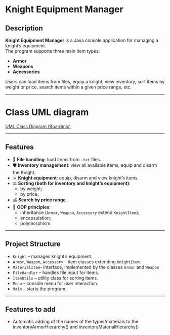 # Knight Equipment Manager

## Description
**Knight Equipment Manager** is a Java console application for managing a knight’s equipment.  
The program supports three main item types:
- **Armor**
- **Weapons**
- **Accessories**

Users can load items from files, equip a knight, view inventory, sort items by weight or price, search items within a given price range, etc.  

---

# Class UML diagram
[UML Class Diagram (Boardmix)](https://boardmix.com/app/share/CAE.CLyitAEgASoQGjFo7YkfV3qifdXpywyLyDAGQAE/nP5QQI)

---

## Features
- 📂 **File handling**: load items from `.txt` files.  
- 🛡️ **Inventory management**: view all available items, equip and disarm the Knight.  
- ⚔️ **Knight equipment**: equip, disarm and view knight’s items.  
- ⚖️ **Sorting (both for inventory and knight’s equipment)**:
  - by weight;
  - by price.  
- 💰 **Search by price range**.  
- 🧩 **OOP principles**:
  - inheritance (`Armor`, `Weapon`, `Accessory` extend `KnightItem`);
  - encapsulation;
  - polymorphism.

---

## Project Structure
- `Knight` – manages knight’s equipment.  
- `Armor`, `Weapon`, `Accessory` – item classes extending `KnightItem`.
- `MaterialItem`- interface, implemented by the classes `Armor` and `Weapon`
- `FileHandler` – handles file input for items.  
- `ItemUtils` – utility class for sorting items.  
- `Menu` – console menu for user interaction.  
- `Main` – starts the program.  

---

## Features to add
- Automatic adding of the names of the types/materials to the inventoryArmorHierarchy() and inventoryMaterialHierarchy()
